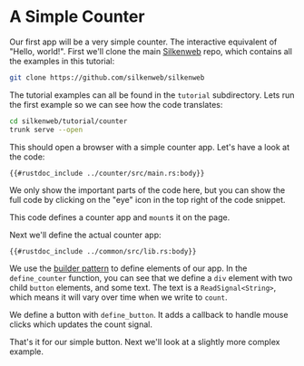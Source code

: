 # A Simple Counter

Our first app will be a very simple counter. The interactive equivalent of "Hello, world!". First we'll clone the main [Silkenweb] repo, which contains all the examples in this tutorial:

```bash
git clone https://github.com/silkenweb/silkenweb
```

The tutorial examples can all be found in the `tutorial` subdirectory. Lets run the first example so we can see how the code translates:

```bash
cd silkenweb/tutorial/counter
trunk serve --open
```

This should open a browser with a simple counter app. Let's have a look at the code:

```rust,no_run,noplayground
{{#rustdoc_include ../counter/src/main.rs:body}}
```

We only show the important parts of the code here, but you can show the full code by clicking on the "eye" icon in the top right of the code snippet.

This code defines a counter app and `mount`s it on the page.

Next we'll define the actual counter app:

```rust,no_run,noplayground
{{#rustdoc_include ../common/src/lib.rs:body}}
```

We use the [builder pattern] to define elements of our app. In the `define_counter` function, you can see that we define a `div` element with two child `button` elements, and some text. The text is a `ReadSignal<String>`, which means it will vary over time when we write to `count`.

We define a button with `define_button`. It adds a callback to handle mouse clicks which updates the count signal.

That's it for our simple button. Next we'll look at a slightly more complex example.

[Silkenweb]: https://github.com/silkenweb/silkenweb
[builder pattern]: https://en.wikipedia.org/wiki/Builder_pattern
